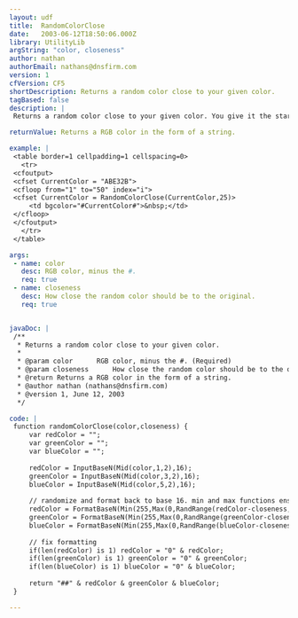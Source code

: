 ```yaml
---
layout: udf
title:  RandomColorClose
date:   2003-06-12T18:50:06.000Z
library: UtilityLib
argString: "color, closeness"
author: nathan
authorEmail: nathans@dnsfirm.com
version: 1
cfVersion: CF5
shortDescription: Returns a random color close to your given color.
tagBased: false
description: |
 Returns a random color close to your given color. You give it the starting color and the range of how close you want it, and it will return a variation on that color. I recommend a closeness of 10 to 50 to make it different enough, but not too much.

returnValue: Returns a RGB color in the form of a string.

example: |
 <table border=1 cellpadding=1 cellspacing=0>
   <tr>
 <cfoutput>
 <cfset CurrentColor = "ABE32B">
 <cfloop from="1" to="50" index="i">
 <cfset CurrentColor = RandomColorClose(CurrentColor,25)>
     <td bgcolor="#CurrentColor#">&nbsp;</td>
 </cfloop>
 </cfoutput>
   </tr>
 </table>

args:
 - name: color
   desc: RGB color, minus the #.
   req: true
 - name: closeness
   desc: How close the random color should be to the original.
   req: true


javaDoc: |
 /**
  * Returns a random color close to your given color.
  * 
  * @param color      RGB color, minus the #. (Required)
  * @param closeness      How close the random color should be to the original. (Required)
  * @return Returns a RGB color in the form of a string. 
  * @author nathan (nathans@dnsfirm.com) 
  * @version 1, June 12, 2003 
  */

code: |
 function randomColorClose(color,closeness) {
     var redColor = "";
     var greenColor = "";
     var blueColor = "";
 
     redColor = InputBaseN(Mid(color,1,2),16);
     greenColor = InputBaseN(Mid(color,3,2),16);
     blueColor = InputBaseN(Mid(color,5,2),16);
 
     // randomize and format back to base 16. min and max functions ensure characters don't leave base 16 size.
     redColor = FormatBaseN(Min(255,Max(0,RandRange(redColor-closeness,redColor+closeness))),16);
     greenColor = FormatBaseN(Min(255,Max(0,RandRange(greenColor-closeness,greenColor+closeness))),16);
     blueColor = FormatBaseN(Min(255,Max(0,RandRange(blueColor-closeness,blueColor+closeness))),16);
 
     // fix formatting
     if(len(redColor) is 1) redColor = "0" & redColor;
     if(len(greenColor) is 1) greenColor = "0" & greenColor;
     if(len(blueColor) is 1) blueColor = "0" & blueColor;
 
     return "##" & redColor & greenColor & blueColor;
 }

---
```


